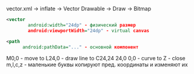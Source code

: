 vector.xml -> inflate -> Vector Drawable -> Draw -> Bitmap

```XML
<vector
		android:width="24dp" - физический размер
		android:viewportWidth="24dp" - virtual canvas
```

```XML
<path
	  android:pathData="..." - основной компонент
```

M0,0 - move to
L24,0 - draw line to
C24,24 24,0 0,0 - curve to
Z - close
m,l,c,z - маленькие буквы копируют пред. координаты и изменяют их